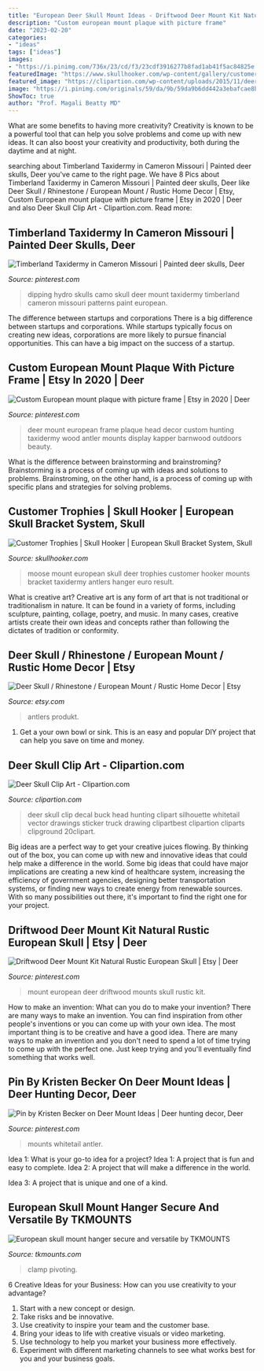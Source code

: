 ```yaml
---
title: "European Deer Skull Mount Ideas - Driftwood Deer Mount Kit Natural Rustic European Skull"
description: "Custom european mount plaque with picture frame"
date: "2023-02-20"
categories:
- "ideas"
tags: ["ideas"]
images:
- "https://i.pinimg.com/736x/23/cd/f3/23cdf3916277b8fad1ab41f5ac84825e.jpg"
featuredImage: "https://www.skullhooker.com/wp-content/gallery/customer-trophies/moose.jpg"
featured_image: "https://clipartion.com/wp-content/uploads/2015/11/deer-skull-decal-free-clipart-images-830x973.jpeg"
image: "https://i.pinimg.com/originals/59/da/9b/59da9b6dd442a3ebafcae8b5a7a09b0d.jpg"
ShowToc: true
author: "Prof. Magali Beatty MD"
---
```



What are some benefits to having more creativity?
Creativity is known to be a powerful tool that can help you solve problems and come up with new ideas. It can also boost your creativity and productivity, both during the daytime and at night.

	

		
searching about Timberland Taxidermy in Cameron Missouri | Painted deer skulls, Deer you've came to the right page. We have 8 Pics about Timberland Taxidermy in Cameron Missouri | Painted deer skulls, Deer like Deer Skull / Rhinestone / European Mount / Rustic Home Decor | Etsy, Custom European mount plaque with picture frame | Etsy in 2020 | Deer and also Deer Skull Clip Art - Clipartion.com. Read more:
		
    
## Timberland Taxidermy In Cameron Missouri | Painted Deer Skulls, Deer

<img loading=lazy src="https://i.pinimg.com/originals/59/da/9b/59da9b6dd442a3ebafcae8b5a7a09b0d.jpg" onerror="this.onerror=null;this.src='https://tse2.mm.bing.net/th?id=OIP.fo5HTQtqVHDAqqd6-yTa2gAAAA&amp;pid=15.1';" alt="Timberland Taxidermy in Cameron Missouri | Painted deer skulls, Deer">

_Source: pinterest.com_

>dipping hydro skulls camo skull deer mount taxidermy timberland cameron missouri patterns paint european. 

	

The difference between startups and corporations
There is a big difference between startups and corporations. While startups typically focus on creating new ideas, corporations are more likely to pursue financial opportunities. This can have a big impact on the success of a startup.

    
## Custom European Mount Plaque With Picture Frame | Etsy In 2020 | Deer

<img loading=lazy src="https://i.pinimg.com/736x/da/83/0d/da830d4cf1dae5448756c0d56422676f.jpg" onerror="this.onerror=null;this.src='https://tse3.mm.bing.net/th?id=OIP.uyJzZbJd2AHOPFOhXjlFMgHaJ3&amp;pid=15.1';" alt="Custom European mount plaque with picture frame | Etsy in 2020 | Deer">

_Source: pinterest.com_

>deer mount european frame plaque head decor custom hunting taxidermy wood antler mounts display kapper barnwood outdoors beauty. 

	

What is the difference between brainstorming and brainstroming?
Brainstorming is a process of coming up with ideas and solutions to problems. Brainstroming, on the other hand, is a process of coming up with specific plans and strategies for solving problems.

    
## Customer Trophies | Skull Hooker | European Skull Bracket System, Skull

<img loading=lazy src="https://www.skullhooker.com/wp-content/gallery/customer-trophies/moose.jpg" onerror="this.onerror=null;this.src='https://tse3.mm.bing.net/th?id=OIP.gy_p9-q7Q1AgOi78YLYA8gHaE7&amp;pid=15.1';" alt="Customer Trophies | Skull Hooker | European Skull Bracket System, Skull">

_Source: skullhooker.com_

>moose mount european skull deer trophies customer hooker mounts bracket taxidermy antlers hanger euro result. 

	

What is creative art?
Creative art is any form of art that is not traditional or traditionalism in nature. It can be found in a variety of forms, including sculpture, painting, collage, poetry, and music. In many cases, creative artists create their own ideas and concepts rather than following the dictates of tradition or conformity.

    
## Deer Skull / Rhinestone / European Mount / Rustic Home Decor | Etsy

<img loading=lazy src="https://i.etsystatic.com/9800092/r/il/b2e755/633515258/il_1588xN.633515258_5n36.jpg" onerror="this.onerror=null;this.src='https://tse4.mm.bing.net/th?id=OIP.Ud_nL-ifbj9O9iDaxY1nwAHaLG&amp;pid=15.1';" alt="Deer Skull / Rhinestone / European Mount / Rustic Home Decor | Etsy">

_Source: etsy.com_

>antlers produkt. 

	

1. Get a your own bowl or sink. This is an easy and popular DIY project that can help you save on time and money.

    
## Deer Skull Clip Art - Clipartion.com

<img loading=lazy src="https://clipartion.com/wp-content/uploads/2015/11/deer-skull-decal-free-clipart-images-830x973.jpeg" onerror="this.onerror=null;this.src='https://tse1.mm.bing.net/th?id=OIP.gJxTdTmX2ivN3bWS7q0_YwHaIr&amp;pid=15.1';" alt="Deer Skull Clip Art - Clipartion.com">

_Source: clipartion.com_

>deer skull clip decal buck head hunting clipart silhouette whitetail vector drawings sticker truck drawing clipartbest clipartion cliparts clipground 20clipart. 

	

Big ideas are a perfect way to get your creative juices flowing. By thinking out of the box, you can come up with new and innovative ideas that could help make a difference in the world. Some big ideas that could have major implications are creating a new kind of healthcare system, increasing the efficiency of government agencies, designing better transportation systems, or finding new ways to create energy from renewable sources. With so many possibilities out there, it's important to find the right one for your project.

    
## Driftwood Deer Mount Kit Natural Rustic European Skull | Etsy | Deer

<img loading=lazy src="https://i.pinimg.com/736x/23/cd/f3/23cdf3916277b8fad1ab41f5ac84825e.jpg" onerror="this.onerror=null;this.src='https://tse4.mm.bing.net/th?id=OIP.NV-D4CX1NrhTe0jyis8cwgHaKV&amp;pid=15.1';" alt="Driftwood Deer Mount Kit Natural Rustic European Skull | Etsy | Deer">

_Source: pinterest.com_

>mount european deer driftwood mounts skull rustic kit. 

	

How to make an invention: What can you do to make your invention?
There are many ways to make an invention. You can find inspiration from other people's inventions or you can come up with your own idea. The most important thing is to be creative and have a good idea. There are many ways to make an invention and you don't need to spend a lot of time trying to come up with the perfect one. Just keep trying and you'll eventually find something that works well.

    
## Pin By Kristen Becker On Deer Mount Ideas | Deer Hunting Decor, Deer

<img loading=lazy src="https://i.pinimg.com/736x/15/e9/51/15e951e28610ea9d231d9c46a555f5bb.jpg" onerror="this.onerror=null;this.src='https://tse3.mm.bing.net/th?id=OIP.0p58b1Emu1UKzeHT75dmPgHaJ4&amp;pid=15.1';" alt="Pin by Kristen Becker on Deer Mount Ideas | Deer hunting decor, Deer">

_Source: pinterest.com_

>mounts whitetail antler. 

	

Idea 1: What is your go-to idea for a project?
Idea 1: A project that is fun and easy to complete.
Idea 2: A project that will make a difference in the world.

Idea 3: A project that is unique and one of a kind.

    
## European Skull Mount Hanger Secure And Versatile By TKMOUNTS

<img loading=lazy src="https://cdn.shopify.com/s/files/1/1240/0230/files/skull_tree_1024x.jpg?v=1573258791" onerror="this.onerror=null;this.src='https://tse3.mm.bing.net/th?id=OIP.sbK1lwnFCU87QD2UAv9KXAHaNK&amp;pid=15.1';" alt="European skull mount hanger secure and versatile by TKMOUNTS">

_Source: tkmounts.com_

>clamp pivoting. 

	

6 Creative Ideas for your Business: How can you use creativity to your advantage?
1. Start with a new concept or design.
2. Take risks and be innovative.
3. Use creativity to inspire your team and the customer base. 
4. Bring your ideas to life with creative visuals or video marketing. 
5. Use technology to help you market your business more effectively. 
6. Experiment with different marketing channels to see what works best for you and your business goals.

